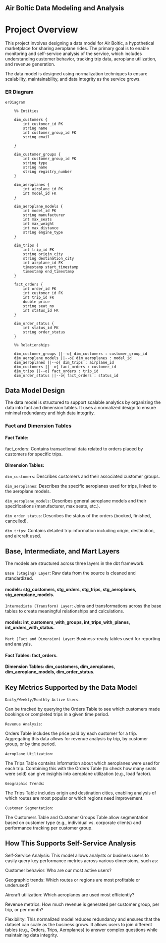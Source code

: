 ## Air Boltic Data Modeling and Analysis

# Project Overview
This project involves designing a data model for Air Boltic, a hypothetical marketplace for sharing aeroplane rides. The primary goal is to enable monitoring and self-service analysis of the service, which includes understanding customer behavior, tracking trip data, aeroplane utilization, and revenue generation.

The data model is designed using normalization techniques to ensure scalability, maintainability, and data integrity as the service grows.

### ER Diagram

```mermaid
erDiagram

    %% Entities

    dim_customers {
        int customer_id PK
        string name
        int customer_group_id FK
        string email
        
    }
    
    dim_customer_groups {
        int customer_group_id PK
        string type
        string name
        string registry_number
    }

    dim_aeroplanes {
        int airplane_id PK
        int model_id FK
    }

    dim_aeroplane_models {
        int model_id PK
        string manufacturer
        int max_seats
        int max_weight
        int max_distance
        string engine_type
    }

    dim_trips {
        int trip_id PK
        string origin_city
        string destination_city
        int airplane_id FK
        timestamp start_timestamp
        timestamp end_timestamp
    }

    fact_orders {
        int order_id PK
        int customer_id FK
        int trip_id FK
        double price
        string seat_no
        int status_id FK
    }

    dim_order_status {
        int status_id PK
        string order_status
    }

    %% Relationships

    dim_customer_groups ||--o{ dim_customers : customer_group_id
    dim_aeroplane_models ||--o{ dim_aeroplanes : model_id
    dim_aeroplanes ||--o{ dim_trips : airplane_id
    dim_customers ||--o{ fact_orders : customer_id
    dim_trips ||--o{ fact_orders : trip_id
    dim_order_status ||--o{ fact_orders : status_id

```

## Data Model Design
The data model is structured to support scalable analytics by organizing the data into fact and dimension tables. It uses a normalized design to ensure minimal redundancy and high data integrity.

### Fact and Dimension Tables
#### Fact Table:

fact_orders: Contains transactional data related to orders placed by customers for specific trips.


#### Dimension Tables:

`dim_customers`: Describes customers and their associated customer groups. 

`dim_aeroplanes`: Describes the specific aeroplanes used for trips, linked to the aeroplane models.

`dim_aeroplane_models`: Describes general aeroplane models and their specifications (manufacturer, max seats, etc.).

`dim_order_status`: Describes the status of the orders (booked, finished, cancelled).

`dim_trips`: Contains detailed trip information including origin, destination, and aircraft used.
## Base, Intermediate, and Mart Layers
The models are structured across three layers in the dbt framework:

`Base (Staging) Layer`: Raw data from the source is cleaned and standardized.

#### models: stg_customers, stg_orders, stg_trips, stg_aeroplanes, stg_aeroplane_models.

`Intermediate (Transform) Layer`: Joins and transformations across the base tables to create meaningful relationships and calculations.

#### models: int_customers_with_groups, int_trips_with_planes, int_orders_with_status.

`Mart (Fact and Dimension) Layer`: Business-ready tables used for reporting and analysis.

#### Fact Tables: fact_orders.
#### Dimension Tables: dim_customers, dim_aeroplanes, dim_aeroplane_models, dim_order_status.

## Key Metrics Supported by the Data Model
`Daily/Weekly/Monthly Active Users`:

Can be tracked by querying the Orders Table to see which customers made bookings or completed trips in a given time period.

`Revenue Analysis`:

Orders Table includes the price paid by each customer for a trip. Aggregating this data allows for revenue analysis by trip, by customer group, or by time period.

`Aeroplane Utilization`:

The Trips Table contains information about which aeroplanes were used for each trip. Combining this with the Orders Table (to check how many seats were sold) can give insights into aeroplane utilization (e.g., load factor).

`Geographic Trends`:

The Trips Table includes origin and destination cities, enabling analysis of which routes are most popular or which regions need improvement.

`Customer Segmentation`:

The Customers Table and Customer Groups Table allow segmentation based on customer type (e.g., individual vs. corporate clients) and performance tracking per customer group.

## How This Supports Self-Service Analysis

Self-Service Analysis: This model allows analysts or business users to easily query key performance metrics across various dimensions, such as:

Customer behavior: Who are our most active users?

Geographic trends: Which routes or regions are most profitable or underused?

Aircraft utilization: Which aeroplanes are used most efficiently?

Revenue metrics: How much revenue is generated per customer group, per trip, or per month?

Flexibility: This normalized model reduces redundancy and ensures that the dataset can scale as the business grows. It allows users to join different tables (e.g., Orders, Trips, Aeroplanes) to answer complex questions while maintaining data integrity.